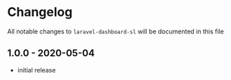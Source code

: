 # Changelog

All notable changes to `laravel-dashboard-sl` will be documented in this file

## 1.0.0 - 2020-05-04

- initial release
